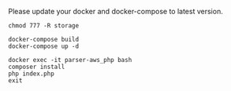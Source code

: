 Please update your docker and docker-compose to latest version.
````
chmod 777 -R storage

docker-compose build 
docker-compose up -d

docker exec -it parser-aws_php bash
composer install
php index.php
exit

````